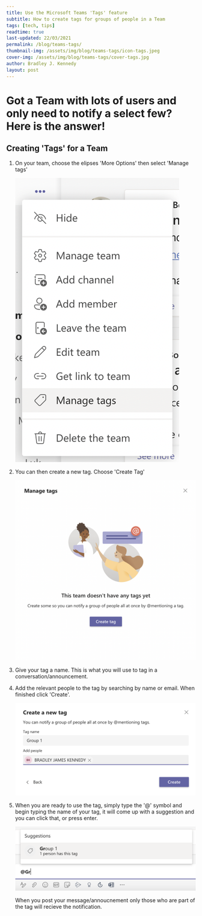 ```yaml
---
title: Use the Microsoft Teams 'Tags' feature
subtitle: How to create tags for groups of people in a Team
tags: [tech, tips]
readtime: true
last-updated: 22/03/2021
permalink: /blog/teams-tags/
thumbnail-img: /assets/img/blog/teams-tags/icon-tags.jpeg
cover-img: /assets/img/blog/teams-tags/cover-tags.jpg
author: Bradley J. Kennedy
layout: post
---
```

# Got a Team with lots of users and only need to notify a select few? Here is the answer!

## Creating 'Tags' for a Team

1. On your team, choose the elipses 'More Options' then select 'Manage tags'

    <img src="/assets/img/blog/teams-tags/menudropdown.png" />

2. You can then create a new tag. Choose 'Create Tag'

    <img src="/assets/img/blog/teams-tags/newtag.png" />

3. Give your tag a name. This is what you will use to tag in a conversation/announcement. 

4. Add the relevant people to the tag by searching by name or email. When finished click 'Create'.

    <img src="/assets/img/blog/teams-tags/nametag.png" />

5. When you are ready to use the tag, simply type the '@' symbol and begin typing the name of your tag, it will come up with a suggestion and you can click that, or press enter. 

    <img src="/assets/img/blog/teams-tags/usetag.png" />

    When you post your message/annoucnement only those who are part of the tag will recieve the notification. 
